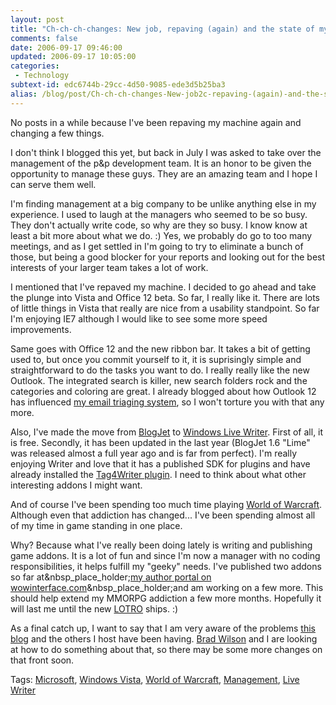 ```yaml
---
layout: post
title: "Ch-ch-ch-changes: New job, repaving (again) and the state of my addictions"
comments: false
date: 2006-09-17 09:46:00
updated: 2006-09-17 10:05:00
categories:
 - Technology
subtext-id: edc6744b-29cc-4d50-9085-ede3d5b25ba3
alias: /blog/post/Ch-ch-ch-changes-New-job2c-repaving-(again)-and-the-state-of-my-addictions.aspx
---
```



No posts in a while because I've been repaving my machine again and changing a few things.

I don't think I blogged this yet, but back in July I was asked to take over the management of the p&p development team. It is an honor to be given the opportunity to manage these guys. They are an amazing team and I hope I can serve them well.

I'm finding management at a big company to be unlike anything else in my experience. I used to laugh at the managers who seemed to be so busy. They don't actually write code, so why are they so busy. I know know at least a bit more about what we do. :) Yes, we probably do go to too many meetings, and as I get settled in I'm going to try to eliminate a bunch of those, but being a good blocker for your reports and looking out for the best interests of your larger team takes a lot of work.

I mentioned that I've repaved my machine. I decided to go ahead and take the plunge into Vista and Office 12 beta. So far, I really like it. There are lots of little things in Vista that really are nice from a usability standpoint. So far I'm enjoying IE7 although I would like to see some more speed improvements. 

Same goes with Office 12 and the new ribbon bar. It takes a bit of getting used to, but once you commit yourself to it, it is suprisingly simple and straightforward to do the tasks you want to do. I really really like the new Outlook. The integrated search is killer, new search folders rock and the categories and coloring are great. I already blogged about how Outlook 12 has influenced [my email triaging system](http://www.peterprovost.org/archive/2006/07/03/16628.aspx), so I won't torture you with that any more.

Also, I've made the move from [BlogJet](http://www.blogjet.com/) to [Windows Live Writer](http://windowslivewriter.spaces.live.com/). First of all, it is free. Secondly, it has been updated in the last year (BlogJet 1.6 "Lime" was released almost a full year ago and is far from perfect). I'm really enjoying Writer and love that it has a published SDK for plugins and have already installed the [Tag4Writer plugin](http://www.codeplex.com/Wiki/View.aspx?ProjectName=tag4writer). I need to think about what other interesting addons I might want.

And of course I've been spending too much time playing [World of Warcraft](http://www.worldofwarcraft.com/). Although even that addiction has changed... I've been spending almost all of my time in game standing in one place.

Why? Because what I've really been doing lately is writing and publishing game addons. It is a lot of fun and since I'm now a manager with no coding responsibilities, it helps fulfill my "geeky" needs. I've published two addons so far at&nbsp_place_holder;[my author portal on wowinterface.com](http://pprovost.wowinterface.com/)&nbsp_place_holder;and am working on a few more. This should help extend my MMORPG addiction a few more months. Hopefully it will last me until the new [LOTRO](http://lotro.turbine.com/index.php) ships. :)

As a final catch up, I want to say that I am very aware of the problems [this blog](http://www.peterprovost.org/) and the others I host have been having. [Brad Wilson](http://www.agileprogrammer.com/dotnetguy) and I are looking at how to do something about that, so there may be some more changes on that front soon.

Tags: [Microsoft](http://del.icio.us/popular/Microsoft), [Windows Vista](http://del.icio.us/popular/Windows+Vista), [World of Warcraft](http://del.icio.us/popular/World+of+Warcraft), [Management](http://del.icio.us/popular/Management), [Live Writer](http://del.icio.us/popular/Live+Writer)
